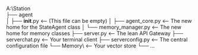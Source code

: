 A:\Station\
├── agent\
│   ├── __init__.py         <-- (This file can be empty)
│   ├── agent_core.py       <-- The new home for the StateAgent class
│   └── memory_manager.py   <-- The new home for memory classes
├── server.py                 <-- The lean API Gateway
├── serverchat.py             <-- Your terminal client
├── serverconfig.py           <-- The central configuration file
└── Memory\                   <-- Your vector store
    └── ...